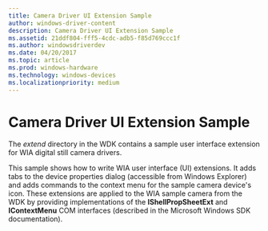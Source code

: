 ```yaml
---
title: Camera Driver UI Extension Sample
author: windows-driver-content
description: Camera Driver UI Extension Sample
ms.assetid: 21ddf804-fff5-4cdc-adb5-f85d769ccc1f
ms.author: windowsdriverdev
ms.date: 04/20/2017
ms.topic: article
ms.prod: windows-hardware
ms.technology: windows-devices
ms.localizationpriority: medium
---
```


# Camera Driver UI Extension Sample





The *extend* directory in the WDK contains a sample user interface extension for WIA digital still camera drivers.

This sample shows how to write WIA user interface (UI) extensions. It adds tabs to the device properties dialog (accessible from Windows Explorer) and adds commands to the context menu for the sample camera device's icon. These extensions are applied to the WIA sample camera from the WDK by providing implementations of the **IShellPropSheetExt** and **IContextMenu** COM interfaces (described in the Microsoft Windows SDK documentation).

 

 




